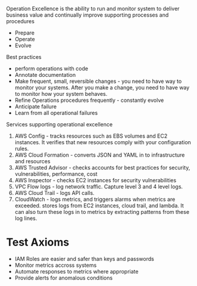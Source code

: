 Operation Excellence is the ability to run and monitor system to deliver business value and continually improve supporting processes and procedures
* Prepare
* Operate
* Evolve

Best practices

* perform operations with code
* Annotate documentation
* Make frequent, small, reversible changes - you need to have way to monitor your systems. After you make a change, you need to have way to monitor how your system behaves. 
* Refine Operations procedures frequently - constantly evolve 
* Anticipate failure
* Learn from all operational failures


Services supporting operational excellence
1. AWS Config - tracks resources such as EBS volumes and EC2 instances. It verifies that new resources comply with your configuration rules. 
2. AWS Cloud Formation - converts JSON and YAML in to infrastructure and resources
3. AWS Trusted Advisor - checks accounts for best practices for security, vulnerabilities, performance, cost  
4. AWS Inspector - checks EC2 instances for security vulnerabilities
5. VPC Flow logs - log network traffic. Capture level 3 and 4 level logs. 
6. AWS Cloud Trail - logs API calls. 
7. CloudWatch - logs metrics, and triggers alarms when metrics are exceeded. stores logs from EC2 instances, cloud trail, and lambda. It can also turn these logs in to metrics by extracting patterns from these log lines. 


# Test Axioms
* IAM Roles are easier and safer than keys and passwords
* Monitor metrics accross systems
* Automate responses to metrics where appropriate
* Provide alerts for anomalous conditions
